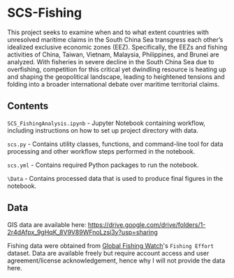 # SCS-Fishing

This project seeks to examine when and to what extent countries with unresolved maritime claims in the South China Sea transgress each other’s idealized exclusive economic zones (EEZ).  Specifically, the EEZs and fishing activities of China, Taiwan, Vietnam, Malaysia, Philippines, and Brunei are analyzed.  With fisheries in severe decline in the South China Sea due to overfishing, competition for this critical yet dwindling resource is heating up and shaping the geopolitical landscape, leading to heightened tensions and folding into a broader international debate over maritime territorial claims.

## Contents

```SCS_FishingAnalysis.ipynb``` - Jupyter Notebook containing workflow, including instructions on how to set up project directory with data.

```scs.py``` - Contains utility classes, functions, and command-line tool for data processing and other workflow steps performed in the notebook.

```scs.yml``` - Contains required Python packages to run the notebook.

```\Data``` - Contains processed data that is used to produce final figures in the notebook.

## Data

GIS data are available here: https://drive.google.com/drive/folders/1-2r4dAfpx_9gHqK_8V9V89WFnoLzsi3y?usp=sharing

Fishing data were obtained from <a href="https://www.globalfishingwatch.org/" target="new">Global Fishing Watch</a>'s ```Fishing Effort``` dataset.  Data are available freely but require account access and user agreement/license acknowledgement, hence why I will not provide the data here.
